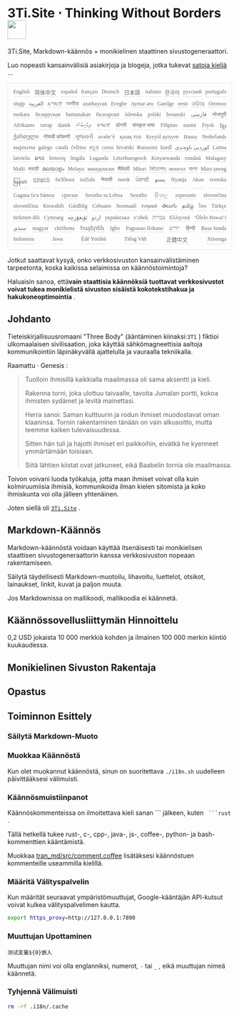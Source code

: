 <h1 style="justify-content:space-between">3Ti.Site ⋅ Thinking Without Borders <img src="//i-01.eu.org/3Ti/logo.svg" style="user-select:none;margin-top:-1px;width:42px"></h1>

3Ti.Site, Markdown-käännös + monikielinen staattinen sivustogeneraattori.

Luo nopeasti kansainvälisiä asiakirjoja ja blogeja, jotka tukevat [satoja kieliä](https://github.com/i18n-site/node/blob/main/lang/src/index.js) ...

<pre class="langli" style="display:flex;flex-wrap:wrap;background:transparent;border:1px solid #eee;font-size:12px;box-shadow:0 0 3px inset #eee;padding:12px 5px 4px 12px;justify-content:space-between;"><style>pre.langli i{font-weight:300;font-family:s;margin-right:7px;margin-bottom:8px;font-style:normal;color:#666;border-bottom:1px dashed #ccc;}</style><i>English</i><i> 简体中文 </i><i>español</i><i>français</i><i>Deutsch</i><i> 日本語 </i><i>italiano</i><i>한국어</i><i>русский</i><i>português</i><i>shqip</i><i>‫العربية‬</i><i>አማርኛ</i><i>অসমীয়া</i><i>azərbaycan</i><i>Eʋegbe</i><i>Aymar aru</i><i>Gaeilge</i><i>eesti</i><i>ଓଡ଼ିଆ</i><i>Oromoo</i><i>euskara</i><i>беларуская</i><i>bamanakan</i><i>български</i><i>íslenska</i><i>polski</i><i>bosanski</i><i>‫فارسی‬</i><i>भोजपुरी</i><i>Afrikaans</i><i>татар</i><i>dansk</i><i>‫ދިވެހިބަސް‬</i><i>ትግርኛ</i><i>डोगरी</i><i>संस्कृत भाषा</i><i>Filipino</i><i>suomi</i><i>Frysk</i><i>ខ្មែរ</i><i>ქართული</i><i>गोंयची कोंकणी</i><i>ગુજરાતી</i><i>avañe’ẽ</i><i>қазақ тілі</i><i>Kreyòl ayisyen</i><i>Hausa</i><i>Nederlands</i><i>кыргызча</i><i>galego</i><i>català</i><i>čeština</i><i>ಕನ್ನಡ</i><i>corsu</i><i>hrvatski</i><i>Runasimi</i><i>kurdî</i><i>‫کوردیی ناوەندی‬</i><i>Latina</i><i>latviešu</i><i>ລາວ</i><i>lietuvių</i><i>lingála</i><i>Luganda</i><i>Lëtzebuergesch</i><i>Kinyarwanda</i><i>română</i><i>Malagasy</i><i>Malti</i><i>मराठी</i><i>മലയാളം</i><i>Melayu</i><i>македонски</i><i>मैथिली</i><i>Māori</i><i>মৈতৈলোন্</i><i>монгол</i><i>বাংলা</i><i>Mizo ṭawng</i><i>မြန်မာ</i><i>𞄀𞄄𞄰𞄩𞄍𞄜𞄰</i><i>IsiXhosa</i><i>isiZulu</i><i>नेपाली</i><i>norsk</i><i>ਪੰਜਾਬੀ</i><i>‫پښتو‬</i><i>Nyanja</i><i>Akan</i><i>svenska</i><i>Gagana fa'a Sāmoa</i><i>српски</i><i>Sesotho sa Leboa</i><i>Sesotho</i><i>සිංහල</i><i>esperanto</i><i>slovenčina</i><i>slovenščina</i><i>Kiswahili</i><i>Gàidhlig</i><i>Cebuano</i><i>Soomaali</i><i>тоҷикӣ</i><i>తెలుగు</i><i>தமிழ்</i><i>ไทย</i><i>Türkçe</i><i>türkmen dili</i><i>Cymraeg</i><i>‫ئۇيغۇرچە‬</i><i>‫اردو‬</i><i>українська</i><i>o‘zbek</i><i>‫עברית‬</i><i>Ελληνικά</i><i>ʻŌlelo Hawaiʻi</i><i>‫سنڌي‬</i><i>magyar</i><i>chiShona</i><i>հայերեն</i><i>Igbo</i><i>Pagsasao Ilokano</i><i>‫ייִדיש‬</i><i>हिन्दी</i><i>Basa Sunda</i><i>Indonesia</i><i>Jawa</i><i>Èdè Yorùbá</i><i>Tiếng Việt</i><i> 正體中文 </i><i>Xitsonga</i></pre>

Jotkut saattavat kysyä, onko verkkosivuston kansainvälistäminen tarpeetonta, koska kaikissa selaimissa on käännöstoimintoja?

Haluaisin sanoa, että**vain staattisia käännöksiä tuottavat verkkosivustot voivat tukea monikielistä sivuston sisäistä kokotekstihakua ja hakukoneoptimointia** .

## Johdanto

Tieteiskirjallisuusromaani &quot;Three Body&quot; (ääntäminen kiinaksi:`3Tǐ` ) fiktioi ulkomaalaisen sivilisaation, joka käyttää sähkömagneettisia aaltoja kommunikointiin läpinäkyvällä ajattelulla ja vauraalla tekniikalla.

Raamattu · Genesis :

> Tuolloin ihmisillä kaikkialla maailmassa oli sama aksentti ja kieli.
>
> Rakenna torni, joka ulottuu taivaalle, tavoita Jumalan portti, kokoa ihmisten sydämet ja levitä mainettasi.
>
> Herra sanoi: Saman kulttuurin ja rodun ihmiset muodostavat oman klaaninsa. Tornin rakentaminen tänään on vain alkusoitto, mutta teemme kaiken tulevaisuudessa.
>
> Sitten hän tuli ja hajotti ihmiset eri paikkoihin, eivätkä he kyenneet ymmärtämään toisiaan.
>
> Siitä lähtien kiistat ovat jatkuneet, eikä Baabelin tornia ole maailmassa.

Toivon voivani luoda työkaluja, jotta maan ihmiset voivat olla kuin kolmiruumiisia ihmisiä, kommunikoida ilman kielen sitomista ja koko ihmiskunta voi olla jälleen yhtenäinen.

Joten siellä oli [`3Ti.Site`](//3Ti.Site) .

## Markdown-Käännös

Markdown-käännöstä voidaan käyttää itsenäisesti tai monikielisen staattisen sivustogeneraattorin kanssa verkkosivuston nopeaan rakentamiseen.

Säilytä täydellisesti Markdown-muotoilu, lihavoitu, luettelot, otsikot, lainaukset, linkit, kuvat ja paljon muuta.

Jos Markdownissa on mallikoodi, mallikoodia ei käännetä.

## Käännössovellusliittymän Hinnoittelu

0,2 USD jokaista 10 000 merkkiä kohden ja ilmainen 100 000 merkin kiintiö kuukaudessa.

## Monikielinen Sivuston Rakentaja

## Opastus

## Toiminnon Esittely

### Säilytä Markdown-Muoto

### Muokkaa Käännöstä

Kun olet muokannut käännöstä, sinun on suoritettava `./i18n.sh` uudelleen päivittääksesi välimuisti.

### Käännösmuistiinpanot

Käännöskommenteissa on ilmoitettava kieli sanan \``` jälkeen, kuten ` ```rust` .

Tällä hetkellä tukee rust-, c-, cpp-, java-, js-, coffee-, python- ja bash-kommenttien kääntämistä.

Muokkaa [tran_md/src/comment.coffee](https://github.com/i18n-site/node/blob/main/tran_md/src/comment.coffee) lisätäksesi käännöstuen kommenteille useammilla kielillä.

### Määritä Välityspalvelin

Kun määrität seuraavat ympäristömuuttujat, Google-kääntäjän API-kutsut voivat kulkea välityspalvelimen kautta.

```bash
export https_proxy=http://127.0.0.1:7890
```

### Muuttujan Upottaminen

```
测试变量${0}嵌入
```

Muuttujan nimi voi olla englanniksi, numerot, `-` tai `_` , eikä muuttujan nimeä käännetä.

### Tyhjennä Välimuisti

```bash
rm -rf .i18n/.cache
```

